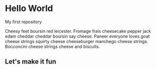 # Hello World
My first repository

Cheesy feet boursin red leicester. Fromage frais cheesecake pepper jack edam cheddar cheddar boursin say cheese. 
Paneer everyone loves goat cheese strings squirty cheese cheeseburger manchego cheese strings. Bocconcini cheese strings cheese and biscuits.

## Let's make it fun
